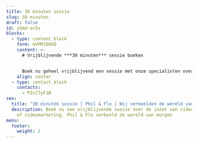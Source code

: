 ```yaml
---
title: 30 minuten sessie
slug: 30 minuten
draft: false
id: ySmd-ar5x
blocks:
  - type: content_block
    form: mVPMJ90XQ
    content: >-
      # Vrijblijvende ***30 minuten*** sessie boeken


      Boek nu geheel vrijblijvend een sessie met onze specialisten over de inzet van video, animatie of videomarketing.
    align: center
  - type: contact_block
    contacts:
      - PZcCTyF1B
seo:
  title: "30 minuten sessie | Phil & Flo | Wij verbeelden de wereld van morgen "
  description: Boek nu een vrijblijvende sessie over de inzet van video, animatie
    of videomarketing. Phil & Flo verbeeld de wereld van morgen
menu:
  footer:
    weight: 2
---
```

